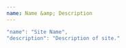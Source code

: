 ```yaml
---
name: Name &amp; Description
---
```


```javascript
"name": "Site Name",
"description": "Description of site."
```